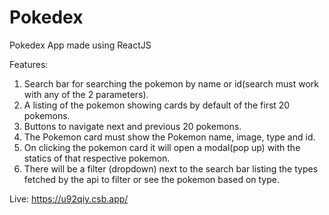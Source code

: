 # Pokedex

Pokedex App made using ReactJS

Features:

1. Search bar for searching the pokemon by name or id(search must work with any of the 2 parameters).
2. A listing of the pokemon showing cards by default of the first 20 pokemons.
3. Buttons to navigate next and previous 20 pokemons.
4. The Pokemon card must show the Pokemon name, image, type and id.
5. On clicking the pokemon card it will open a modal(pop up) with the statics of that respective pokemon.
6. There will be a filter (dropdown) next to the search bar listing the types fetched by the api to filter or see the pokemon based on type.

Live: https://u92qiy.csb.app/
